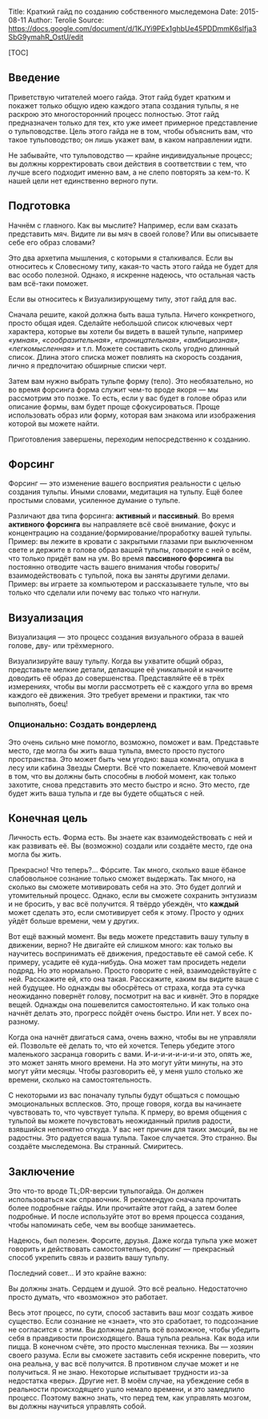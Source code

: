Title: Краткий гайд по созданию собственного мыследемона
Date: 2015-08-11
Author: Terolie
Source: https://docs.google.com/document/d/1KJYi9PEx1ghbUe45PDDmmK6slfja3SbG9ymahR_OstU/edit

[TOC]

## Введение

Приветствую читателей моего гайда. Этот гайд будет кратким и покажет только общую идею каждого этапа создания тульпы, я не раскрою это многосторонний процесс полностью. Этот гайд предназначен только для тех, кто уже имеет примерное представление о тульповодстве. Цель этого гайда не в том, чтобы объяснить вам, что такое тульповодство; он лишь укажет вам, в каком направлении идти.

Не забывайте, что тульповодство — крайне индивидуальные процесс; вы должны корректировать свои действия в соответствии с тем, что лучше всего подходит именно вам, а не слепо повторять за кем-то. К нашей цели нет единственно верного пути. 

## Подготовка

Начнём с главного. Как вы мыслите? Например, если вам сказать представить мяч. Видите ли вы мяч в своей голове? Или вы описываете себе его образ словами?

Это два архетипа мышления, с которыми я сталкивался. Если вы относитесь к Словесному типу, какая-то часть этого гайда не будет для вас особо полезной. Однако, я искренне надеюсь, что остальная часть вам всё-таки поможет.

Если вы относитесь к Визуализирующему типу, этот гайд для вас.

Сначала решите, какой должна быть ваша тульпа. Ничего конкретного, просто общая идея. Сделайте небольшой список ключевых черт характера, которые вы хотели бы видеть в вашей тульпе, например *«умная»*, *«сообразительная»*, *«проницательная»*, *«амбициозная»*, *«легкомысленная»* и т.п. Можете составить сколь угодно длинный список. Длина этого списка может повлиять на скорость создания, лично я предпочитаю обширные списки черт.

Затем вам нужно выбрать тульпе форму (тело). Это необязательно, но во время форсинга форма служит чем-то вроде якоря — мы рассмотрим это позже. То есть, если у вас будет в голове образ или описание формы, вам будет проще сфокусироваться. Проще использовать образ или форму, которая вам знакома или изображения которой вы можете найти.

Приготовления завершены, переходим непосредственно к созданию.

## Форсинг

Форсинг — это изменение вашего восприятия реальности с целью создания тульпы. Иными словами, медитация на тульпу. Ещё более простыми словами, усиленное думание о тульпе.

Различают два типа форсинга: **активный** и **пассивный**.
Во время **активного форсинга** вы направляете всё своё внимание, фокус и концентрацию на создание/формирование/проработку вашей тульпы. Пример: вы лежите в кровати с закрытыми глазами при выключенном свете и держите в голове образ вашей тульпы, говорите с ней о всём, что только придёт вам на ум.
Во время **пассивного форсинга** вы постоянно отводите часть вашего внимания чтобы говорить/взаимодействовать с тульпой, пока вы заняты другими делами. Пример: вы играете за компьютером и рассказываете тульпе, что вы только что сделали или почему вас только что нагнули.

## Визуализация

Визуализация — это процесс создания визуального образа в вашей голове, дву- или трёхмерного.

Визуализируйте вашу тульпу. Когда вы ухватите общий образ, представьте мелкие детали, делающие её уникальной и начните доводить её образ до совершенства. Представляйте её в трёх измерениях, чтобы вы могли рассмотреть её с каждого угла во время каждого её движения. Это требует времени и практики, так что выполнять, боец!

### Опционально: Создать вондерленд

Это очень сильно мне помогло, возможно, поможет и вам. Представьте место, где могла бы жить ваша тульпа, вместо просто пустого пространства. Это может быть чем угодно: ваша комната, опушка в лесу или кабина Звезды Смерти. Всё что пожелаете. Ключевой момент в том, что вы должны быть способны в любой момент, как только захотите, снова представить это место быстро и ясно. Это место, где будет жить ваша тульпа и где вы будете общаться с ней. 

## Конечная цель

Личность есть. Форма есть. Вы знаете как взаимодействовать с ней и как развивать её. Вы (возможно) создали или создаёте место, где она могла бы жить.

Прекрасно! Что теперь?… Фóрсите. Так много, сколько ваше ёбаное слабовольное сознание только сможет выдержать. Так много, на сколько вы сможете мотивировать себя на это. Это будет долгий и утомительный процесс. Однако, если вы сможете сохранить энтузиазм и не бросить, у вас всё получится. Я твёрдо убеждён, что **каждый** может сделать это, если смотивирует себя к этому. Просто у одних уйдёт больше времени, чем у других.

Вот ещё важный момент. Вы ведь можете представить вашу тульпу в движении, верно? Не двигайте ей слишком много: как только вы научитесь воспринимать её движения, предоставьте её самой себе. К примеру, усадите её куда-нибудь. Она может там просидеть недели подряд. Но это нормально. Просто говорите с ней, взаимодействуйте с ней. Расскажите ей, кто она такая. Расскажите, каким вы видите ваше с ней будущее.
Но однажды вы обосрётесь от страха, когда эта сучка неожиданно повернёт голову, посмотрит на вас и кивнёт. Это в порядке вещей. Однажды она пошевелится самостоятельно. И как только она начнёт делать это, прогресс пойдёт очень быстро. Или нет. У всех по-разному.

Когда она начнёт двигаться сама, очень важно, чтобы вы не управляли ей. Позвольте её делать то, что ей хочется. Теперь убедите этого маленького засранца говорить с вами. И-и-и-и-и-и-и-и это, опять же, это может занять много времени. На это могут уйти минуты, на это могут уйти месяцы. Чтобы разговорить её, у меня ушло столько же времени, сколько на самостоятельность.

С некоторыми из вас поначалу тульпы будут общаться с помощью эмоциональных всплесков. Это, проще говоря, когда вы начинаете чувствовать то, что чувствует тульпа. К прмеру, во время общения с тульпой вы можете почувстовать неожиданный прилив радости, взявшийся непонятно откуда. У вас нет причин для таких эмоций, вы не радостны. Это радуется ваша тульпа. Такое случается. Это странно. Вы создаёте мыследемона. Вы странный. Смиритесь.

## Заключение

Это что-то вроде TL;DR-версии тульпогайда. Он должен использоваться как справочник. Я рекомендую сначала прочитать более подробные гайды. Или прочитайте этот гайд, а затем более подробные. И после используйте этот во время процесса создания, чтобы напоминать себе, чем вы вообще занимаетесь.

Надеюсь, был полезен. Форсите, друзья. Даже когда тульпа уже может говорить и действовать самостоятельно, форсинг — прекрасный способ укрепить связь и развить вашу тульпу.

Последний совет… И это крайне важно:

Вы должны знать. Сердцем и душой. Это всё реально. Недостаточно просто думать, что «возможно» это работает.

Весь этот процесс, по сути, способ заставить ваш мозг создать живое существо. Если сознание не «знает», что это сработает, то подсознание не согласится с этим. Вы должны делать всё возможное, чтобы убедить себя в правдивости происходящего. Ваша тульпа реальна. Как вода или пицца. В конечном счёте, это просто мысленная техника. Вы — хозяин своего разума. Если вы сможете заставить себя искренне поверить, что она реальна, у вас всё получится. В противном случае может и не получиться. Я не знаю. Некоторые испытывает трудности из-за недостатка «веры». Другие нет. В моём случае, на убеждение себя в реальности происходящего ушло немало времени, и это замедлило процесс. Поэтому важно знать, что перед тем, как управлять мозгом, вы должны научиться управлять собой.